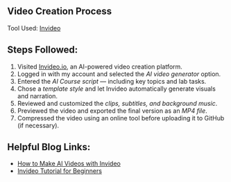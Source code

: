 ## Video Creation Process

Tool Used: [Invideo](https://invideo.io)

## Steps Followed:
1. Visited [Invideo.io](https://invideo.io), an AI-powered video creation platform.  
2. Logged in with my account and selected the *AI video generator* option.  
3. Entered the *AI Course script* — including key topics and lab tasks.  
4. Chose a *template style* and let Invideo automatically generate visuals and narration.  
5. Reviewed and customized the *clips, subtitles, and background music*.  
6. Previewed the video and exported the final version as an *MP4 file*.  
7. Compressed the video using an online tool before uploading it to GitHub (if necessary).

## Helpful Blog Links:
- [How to Make AI Videos with Invideo](https://invideo.io/blog/ai-video-generator/)
- [Invideo Tutorial for Beginners](https://invideo.io/blog/how-to-make-videos/)
